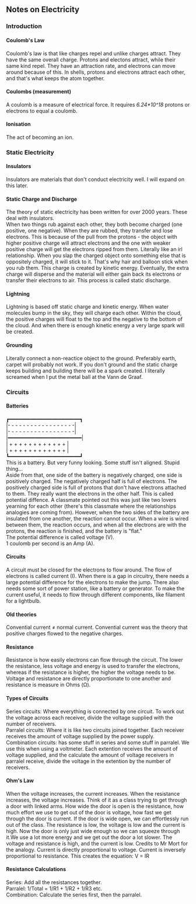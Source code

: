 <head>
  <title>Year 9 Notes on Electricity</title>
</head>
<body>
  <h2>Notes on Electricity</h2>
  <h3>Introduction</h3>
  <h4>Coulomb's Law</h4>
  <p>Coulomb's law is that like charges repel and unlike charges attract. They have the same overall charge. Protons and electons attract, while their same kind repel. They have an attraction rate, and electrons can move around because of this. In shells, protons and electrons attract each other, and that's what keeps the atom together. 
  </p>
  <h4>Coulombs (measurement)</h4>
  <p>A coulomb is a measure of electrical force. It requires <var>6.24*10^18</var> protons or electrons to equal a coulomb.</p>
  <h4>Ionisation</h4>
  <p>The act of becoming an ion.</p>
  <h3>Static Electricity</h3>
  <h4>Insulators</h4>
  <p>Insulators are materials that don't conduct electricity well. I will expand on this later.</p>
  <h4>Static Charge and Discharge</h4>
  <p>The theory of static electricity has been written for over 2000 years. These deal with insulators. <br>When two things rub against each other, they both become charged (one positive, one negative). When they are rubbed, they transfer and lose electrons. This is because of the pull from the protons - the object with higher positive charge will attract electrons and the one with weaker positive charge will get the electrons ripped from them. Literally like an irl relationship. When you slap the charged object onto something else that is oppositely charged, it will stick to it. That's why hair and balloon stick when you rub them. This charge is created by kinetic energy. Eventually, the extra charge will disperse and the material will either gain back its electrons or transfer their electrons to air. This process is called static discharge.</p>
  <h4>Lightning</h4>
  <p>Lightning is based off static charge and kinetic energy. When water molecules bump in the sky, they will charge each other. Within the cloud, the positive charges will float to the top and the negative to the bottom of the cloud. And when there is enough kinetic energy a very large spark will be created.
  <h4>Grounding</h4>
  <p>Literally connect a non-reactice object to the ground. Preferably earth, carpet will probably not work. If you don't ground and the static charge keeps building and building there will be a spark created. I literally screamed when I put the metal ball at the Vann de Graaf.</p>
  <h3>Circuits</h3>
  <h4>Batteries</h4>
  <p>┏━━━━━━━━━━━━━━━━━━━━━━━┓<br>|- - - - - - - - - - - - - - - - - -|<br>|- - - - - - - - - - - - - - - - - -|<br>|━━━━━━━━━━━━━━━━━━━━━━━━|<br>|  + + + + + + + + + + + +  |<br>|  + + + + + + + + + + + +  |<br>┗━━━━━━━━━━━━━━━━━━━━━━━┛<br>This is a battery. But very funny looking. Some stuff isn't aligned. Stupid thing...<br>Aside from that, one side of the battery is negatively charged, one side is positively charged. The negatively charged half is full of electrons. The positively charged side is full of protons that don't have electrons attached to them. They really want the electrons in the other half. This is called potential diffence. A classmate pointed out this was just like two lovers yearning for each other (there's this classmate where the relationships analogies are coming from). However, when the two sides of the battery are insulated from one another, the reaction cannot occur. When a wire is wired between them, the reaction occurs, and when all the electrons are with the protons, the reaction is finished, and the battery is "flat." <br>The potential difference is called voltage (V).<br>1 coulomb per second is an Amp (A).</p>
  <h4>Circuits</h4>
  <p>A circuit must be closed for the electrons to flow around. The flow of electrons is called current (I). When there is a gap in circuitry, there needs a large potential difference for the electrons to make the jump. There also needs some sort of power station, like a battery or generator. To make the current useful, it needs to flow through different components, like filament for a lightbulb. </p>
  <h4>Old theories</h4>
  <p>Convential current ≠ normal current. Convential current was the theory that positive charges flowed to the negative charges.<p>
  <h4>Resistance</h4>
  <p>Resistance is how easily electrons can flow through the circuit. The lower the resistance, less voltage and energy is used to transfer the electrons, whereas if the resistance is higher, the higher the voltage needs to be. Voltage and resistance are directly proportionate to one another and resistance is measure in Ohms (Ω).</p>
  <h4>Types of Circuits</h4>
  <p>Series circuits: Where everything is connected by one circuit. To work out the voltage across each receiver, divide the voltage supplied with the number of receivers.<br>Parralel circuits: Where it is like two circuits joined together. Each receiver receives the amount of voltage supplied by the power supply.<br>Combination circuits: has some stuff in series and some stuff in parralel. We use this when using a voltmeter. Each extention receives the amount of voltage supplied, and the calculate the amount of voltage receivers in parralel receive, divide the voltage in the extention by the number of receivers.</p>
  <h4>Ohm's Law</h4>
  <p>When the voltage increases, the current increases. When the resistance increases, the voltage increases. Think of it as a class trying to get through a door with linked arms. How wide the door is open is the resistance, how much effort we use to get out of the door is voltage, how fast we get through the door is current. If the door is wide open, we can effortlessly run out of the class. The resistance is low, the voltage is low and the current is high. Now the door is only just wide enough so we can squeeze through it.We use a lot more energy and we get out the door a lot slower. The voltage and resistance is high, and the current is low. Credits to Mr Mort for the analogy. Current is directly proportional to voltage. Current is inversely proportional to resistance. This creates the equation: V = IR</p>
  <h4>Resistance Calculations</h4>
  <p>Series: Add all the resistances together.<br>Parralel: 1/Total = 1/R1 + 1/R2 + 1/R3 etc.<br>Combination: Calculate the series first, then the parralel.</p>
</body>

